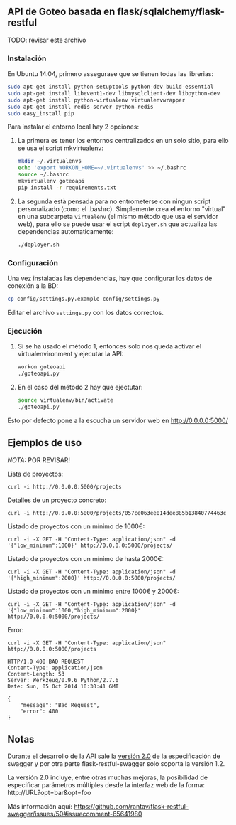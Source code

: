 ## API de Goteo basada en flask/sqlalchemy/flask-restful

TODO: revisar este archivo

### Instalación
En Ubuntu 14.04, primero assegurase que se tienen todas las librerias:

```bash
sudo apt-get install python-setuptools python-dev build-essential
sudo apt-get install libevent1-dev libmysqlclient-dev libpython-dev
sudo apt-get install python-virtualenv virtualenvwrapper
sudo apt-get install redis-server python-redis
sudo easy_install pip
```

Para instalar el entorno local hay 2 opciones:

1. La primera es tener los entornos centralizados en un solo sitio, para ello se usa el script mkvirtualenv:
    ```bash
    mkdir ~/.virtualenvs
    echo 'export WORKON_HOME=~/.virtualenvs' >> ~/.bashrc
    source ~/.bashrc
    mkvirtualenv goteoapi
    pip install -r requirements.txt
    ```

2. La segunda està pensada para no entrometerse con ningun script personalizado (como el .bashrc). Simplemente crea el entorno "virtual" en una subcarpeta `virtualenv` (el mismo método que usa el servidor web), para ello se puede usar el script `deployer.sh` que actualiza las dependencias automaticamente:
    ```bash
    ./deployer.sh
    ```
### Configuración

Una vez instaladas las dependencias, hay que configurar los datos de conexión a la BD:
```bash
cp config/settings.py.example config/settings.py
```

Editar el archivo `settings.py` con los datos correctos.

### Ejecución

1. Si se ha usado el método 1, entonces solo nos queda activar el virtualenvironment y ejecutar la API:
    ```bash
    workon goteoapi
    ./goteoapi.py
    ```

2. En el caso del método 2 hay que ejectutar:
    ```bash
    source virtualenv/bin/activate
    ./goteoapi.py
    ```

Esto por defecto pone a la escucha un servidor web en http://0.0.0.0:5000/

## Ejemplos de uso
*NOTA:* POR REVISAR!

Lista de proyectos:

    curl -i http://0.0.0.0:5000/projects

Detalles de un proyecto concreto:

    curl -i http://0.0.0.0:5000/projects/057ce063ee014dee885b13840774463c

Listado de proyectos con un mínimo de 1000€:

    curl -i -X GET -H "Content-Type: application/json" -d '{"low_minimum":1000}' http://0.0.0.0:5000/projects/

Listado de proyectos con un mínimo de hasta 2000€:

    curl -i -X GET -H "Content-Type: application/json" -d '{"high_minimum":2000}' http://0.0.0.0:5000/projects/

Listado de proyectos con un mínimo entre 1000€ y 2000€:

    curl -i -X GET -H "Content-Type: application/json" -d '{"low_minimum":1000,"high_minimum":2000}' http://0.0.0.0:5000/projects/

Error:

    curl -i -X GET -H "Content-Type: application/json" http://0.0.0.0:5000/projects

    HTTP/1.0 400 BAD REQUEST
    Content-Type: application/json
    Content-Length: 53
    Server: Werkzeug/0.9.6 Python/2.7.6
    Date: Sun, 05 Oct 2014 10:30:41 GMT

    {
        "message": "Bad Request",
        "error": 400
    }

## Notas

Durante el desarrollo de la API sale la [versión 2.0](https://github.com/swagger-api/swagger-spec/blob/master/versions/2.0.md)
de la especificación de swagger y por otra parte flask-restful-swagger solo soporta la versión 1.2.

La versión 2.0 incluye, entre otras muchas mejoras, la posibilidad de especificar parámetros múltiples desde la interfaz web
de la forma: http://URL?opt=bar&opt=foo

Más información aquí:
https://github.com/rantav/flask-restful-swagger/issues/50#issuecomment-65641980
